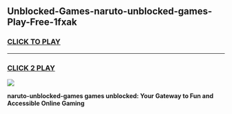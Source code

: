 
## Unblocked-Games-naruto-unblocked-games-Play-Free-1fxak
<h3>
<a href="https://premium76.site?title=naruto-unblocked-games&ref=20M">CLICK TO PLAY</a></h3>
<hr>

<h3>
<a href="https://premium76.site?title=naruto-unblocked-games&ref=20M">CLICK 2 PLAY</a>
  
</h3>

<a href="https://premium76.site?title=naruto-unblocked-games&ref=19M"><img src="https://clearcache.store/games.png"></a>


**naruto-unblocked-games games unblocked: Your Gateway to Fun and Accessible Online Gaming**
